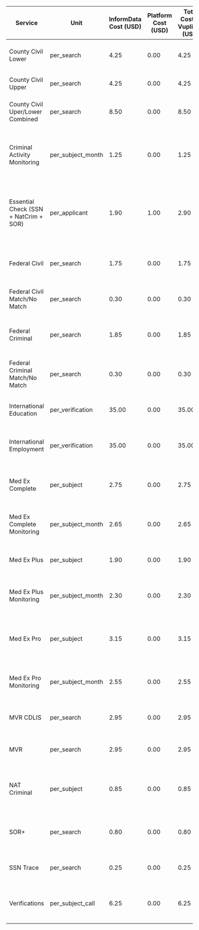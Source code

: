| Service | Unit | InformData Cost (USD) | Platform Cost (USD) | Total Cost to Vuplicity (USD) | Competitor | Competitor Product | Competitor MSRP (USD) | Recommended Price (USD) | Rec. Margin (USD) | Primary Use Cases |
| --- | --- | --- | --- | --- | --- | --- | --- | --- | --- | --- |
| County Civil Lower | per_search | 4.25 | 0.00 | 4.25 | Checkr | County Civil Search | 40.00 | 38.00 | 33.75 | Lower/small claims court activity for tenant, contractor, or small business risk. |
| County Civil Upper | per_search | 4.25 | 0.00 | 4.25 | Checkr | County Civil Search | 40.00 | 38.00 | 33.75 | Upper court civil cases for large claim litigation risk. |
| County Civil Uper/Lower Combined | per_search | 8.50 | 0.00 | 8.50 | Checkr | County Civil Search (Unlimited) | 40.00 | 38.00 | 29.50 | Combined court search when both upper/lower visibility required by policy. |
| Criminal Activity Monitoring | per_subject_month | 1.25 | 0.00 | 1.25 | Checkr | Continuous Criminal Monitoring | 1.70 | 1.70 | 0.45 | Ongoing post-hire monitoring for finance, healthcare, or education organizations that require continuous alerts. |
| Essential Check (SSN + NatCrim + SOR) | per_applicant | 1.90 | 1.00 | 2.90 | Checkr | Basic+ bundle | 29.99 | 28.49 | 25.59 | Pre-employment screening bundle covering SSN trace, national criminal, and sex offender search—mirrors Checkr Basic+ for volume hiring funnels. |
| Federal Civil | per_search | 1.75 | 0.00 | 1.75 | Checkr | Federal Civil Search | 15.00 | 14.25 | 12.50 | Federal civil litigation search for executives, investors, or high liability vendor due diligence. |
| Federal Civil Match/No Match | per_search | 0.30 | 0.00 | 0.30 | Checkr | Federal Civil Search (results delivery) | 15.00 | 14.25 | 13.95 | Result delivery flag tied to federal civil search adjudication. |
| Federal Criminal | per_search | 1.85 | 0.00 | 1.85 | Checkr | Federal Criminal Search | 10.00 | 9.50 | 7.65 | Federal district criminal search for roles with federal exposure (banking, defense contractors). |
| Federal Criminal Match/No Match | per_search | 0.30 | 0.00 | 0.30 | Checkr | Federal Criminal Search (results delivery) | 10.00 | 9.50 | 9.20 | Result delivery flag tied to federal criminal search adjudication. |
| International Education | per_verification | 35.00 | 0.00 | 35.00 | Checkr | International Professional Package | 102.94 | 97.79 | 62.79 | International degree verification for knowledge workers or visa processes. |
| International  Employment | per_verification | 35.00 | 0.00 | 35.00 | Checkr | International Professional Package | 102.94 | 97.79 | 62.79 | Global employment verification for distributed workforce or contractor onboarding. |
| Med Ex Complete | per_subject | 2.75 | 0.00 | 2.75 | GoodHire | Healthcare Sanctions Search (Level 3) | 5.99 | 5.49 | 2.74 | Comprehensive sanctions sweep before onboarding executives or high-risk practitioners. |
| Med Ex Complete Monitoring | per_subject_month | 2.65 | 0.00 | 2.65 | GoodHire | Healthcare Sanctions Monitoring (Level 3 + Alerts) | 5.99 | 5.49 | 2.84 | Enterprise-grade sanctions monitoring covering national, state, and abuse registries. |
| Med Ex Plus | per_subject | 1.90 | 0.00 | 1.90 | GoodHire | Healthcare Sanctions Search (Level 1) | 5.99 | 5.49 | 3.59 | Healthcare exclusion search to meet OIG/SAM screening obligations. |
| Med Ex Plus Monitoring | per_subject_month | 2.30 | 0.00 | 2.30 | GoodHire | Healthcare Sanctions Alerts | 5.99 | 5.49 | 3.19 | Monthly sanctions monitoring for clinics/hospitals needing continuous compliance. |
| Med Ex Pro | per_subject | 3.15 | 0.00 | 3.15 | GoodHire | Healthcare Sanctions Search (Level 2) | 5.99 | 5.49 | 2.34 | Expanded sanctions search including state boards and disciplinary actions for advanced practitioners. |
| Med Ex  Pro Monitoring | per_subject_month | 2.55 | 0.00 | 2.55 | GoodHire | Healthcare Sanctions Monitoring (Level 3) | 5.99 | 5.49 | 2.94 | High-frequency monitoring for telehealth networks or multi-state provider rosters. |
| MVR CDLIS | per_search | 2.95 | 0.00 | 2.95 | Checkr | Commercial MVR + CDLIS | 14.50 | 13.77 | 10.82 | Commercial driver screening with CDLIS lookup for DOT-regulated fleets. |
| MVR | per_search | 2.95 | 0.00 | 2.95 | Checkr | Motor Vehicle Record (MVR) | 9.50 | 9.00 | 6.05 | Standard MVR for fleets/delivery to satisfy DOT/FMCSA pull requirements. |
| NAT Criminal | per_subject | 0.85 | 0.00 | 0.85 | Checkr | Basic+ package (National Criminal) | 29.99 | 28.49 | 27.64 | National database search for high-volume hiring funnels; pair with county confirms for adjudication. |
| SOR+ | per_search | 0.80 | 0.00 | 0.80 | Checkr | Basic+ package (Sex Offender Registry) | 29.99 | 28.49 | 27.69 | Standalone sex offender registry search for regulated industries (childcare, education, healthcare). |
| SSN Trace | per_search | 0.25 | 0.00 | 0.25 | Checkr | Basic+ package (SSN Trace) | 29.99 | 28.49 | 28.24 | Identity validation + alias discovery to determine downstream court searches. |
| Verifications | per_subject_call | 6.25 | 0.00 | 6.25 | Checkr | Employment Verification | 12.50 | 11.88 | 5.63 | Employment/education verification when candidates hold sensitive roles or credentials. |